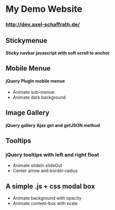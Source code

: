 # My Demo Website
### http://dev.axel-schaffrath.de/

## Stickymenue
#### Sticky navbar javascript with soft scroll to anchor

## Mobile Menue
#### jQuery PlugIn mobile menue
* Animate sub-menue
* Animate dark background

## Image Gallery
#### jQuery gallery Ajax get and getJSON method


## Tooltips
### jQuery tooltips with left and right float
* Animate slideIn slideOut
* Center arrow and border-radius


## A simple .js + css modal box
* Animate background with opacity
* Animate content-box with scale